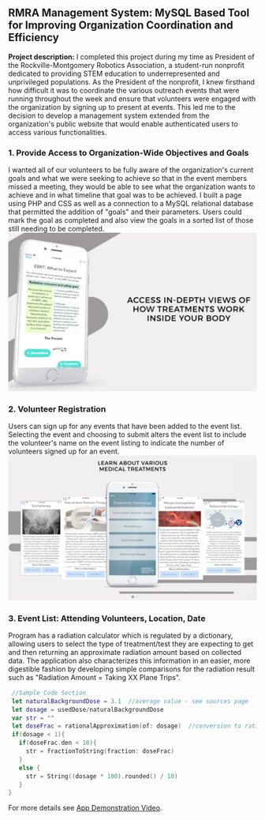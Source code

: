 ## RMRA Management System: MySQL Based Tool for Improving Organization Coordination and Efficiency

**Project description:** I completed this project during my time as President of the Rockville-Montgomery Robotics Association, a student-run nonprofit dedicated to providing STEM education to underrepresented and unprivileged populations. As the President of the nonprofit, I knew firsthand how difficult it was to coordinate the various outreach events that were running throughout the week and ensure that volunteers were engaged with the organization by signing up to present at events. This led me to the decision to develop a management system extended from the organization's public website that would enable authenticated users to access various functionalities.

### 1. Provide Access to Organization-Wide Objectives and Goals

I wanted all of our volunteers to be fully aware of the organization's current goals and what we were seeking to achieve so that in the event members missed a meeting, they would be able to see what the organization wants to achieve and in what timeline that goal was to be achieved. I built a page using PHP and CSS as well as a connection to a MySQL relational database that permitted the addition of "goals" and their parameters. Users could mark the goal as completed and also view the goals in a sorted list of those still needing to be completed.
<img src="images/EBRTPage.png?raw=true"/>

### 2. Volunteer Registration
Users can sign up for any events that have been added to the event list. Selecting the event and choosing to submit alters the event list to include the volunteer's name on the event listing to indicate the number of volunteers signed up for an event. 
<img src="images/TreatmentsPage.png?raw=true"/>


### 3. Event List: Attending Volunteers, Location, Date
Program has a radiation calculator which is regulated by a dictionary, allowing users to select the type of treatment/test they are expecting to get and then returning an approximate radiation amount based on collected data. The application also characterizes this information in an easier, more digestible fashion by developing simple comparisons for the radiation result such as "Radiation Amount = Taking XX Plane Trips".
```Swift
 //Sample Code Section
 let naturalBackgroundDose = 3.1  //average value - see sources page
 let dosage = usedDose/naturalBackgroundDose
 var str = ""
 let doseFrac = rationalApproximation(of: dosage)  //conversion to rational value
 if(dosage < 1){
   if(doseFrac.den < 10){
     str = fractionToString(fraction: doseFrac)
   }
   else {
     str = String((dosage * 100).rounded() / 10)
   }
}
```

For more details see [App Demonstration Video](https://vimeo.com/295086496).
